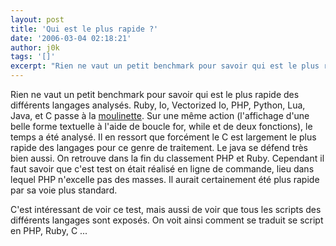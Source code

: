 ```yaml
---
layout: post
title: 'Qui est le plus rapide ?'
date: '2006-03-04 02:18:21'
author: j0k
tags: '[]'
excerpt: "Rien ne vaut un petit benchmark pour savoir qui est le plus rapide des différents langages analysés.     \nRuby, Io, Vectorized Io, PHP, Python, Lua, Java, et C passe à la [moulinette](http://www.timestretch.com/FractalBenchmark.html). Sur une même action (l'affichage d'une belle forme textuelle à l'aide de boucle for, while et de deux fonctions), le temps      …"
---
```


Rien ne vaut un petit benchmark pour savoir qui est le plus rapide des différents langages analysés.
Ruby, Io, Vectorized Io, PHP, Python, Lua, Java, et C passe à la [moulinette](http://www.timestretch.com/FractalBenchmark.html). Sur une même action (l'affichage d'une belle forme textuelle à l'aide de boucle for, while et de deux fonctions), le temps a été analysé. Il en ressort que forcément le C est largement le plus rapide des langages pour ce genre de traitement. Le java se défend très bien aussi. On retrouve dans la fin du classement PHP et Ruby.    Cependant il faut savoir que c'est test on était réalisé en ligne de commande, lieu dans lequel PHP n'excelle pas des masses. Il aurait certainement été plus rapide par sa voie plus standard.

C'est intéressant de voir ce test, mais aussi de voir que tous les scripts des différents langages sont exposés. On voit ainsi comment se traduit se script en PHP, Ruby, C ...
